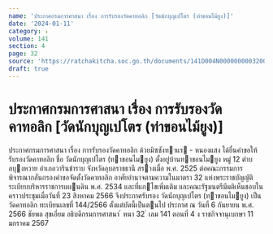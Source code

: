 ```yaml
---
name: 'ประกาศกรมการศาสนา เรื่อง การรับรองวัดคาทอลิก [วัดนักบุญเปโตร (ท่าขอนไม้ยูง)]'
date: '2024-01-11'
category: ง
volume: 141
section: 4
page: 32
source: 'https://ratchakitcha.soc.go.th/documents/141D004N0000000003200.pdf'
draft: true
---
```


# ประกาศกรมการศาสนา เรื่อง การรับรองวัดคาทอลิก [วัดนักบุญเปโตร (ท่าขอนไม้ยูง)]

ประกาศกรมการศาสนา เรื่อง การรับรองวัดคาทอลิก ด้วยมิซซังทาแร - หนองแสง ได้ยื่นคําขอให้รับรองวัดคาทอลิก ชื่อ วัดนักบุญเปโตร (ทาขอนไมยูง) ตั้งอยู่บ้านทาขอนไมยูง หมู่ 12 ตําบลบุงหวาย อําเภอวารินชําราบ จังหวัดอุบลราชธานี สรางเมื่อ พ.ศ. 2525 ต่อคณะกรรมการพิจารณากลั่นกรองคําขอจัดตั้งวัดคาทอลิก อาศัยอํานาจตามความในมาตรา 32 แห่งพระราชบัญญัติระเบียบบริหารราชการแผนดิน พ.ศ. 2534 และที่แกไขเพิ่มเติม และคณะรัฐมนตรีมีมติเห็นชอบในคราวประชุมเมื่อวันที่ 23 สิงหาคม 2566 จึงประกาศรับรอง วัดนักบุญเปโตร (ทาขอนไมยูง) เป็นวัดคาทอลิก ทะเบียนเลขที่ 144/2566 ตั้งแต่บัดนี้เป็นตนไป ประกาศ ณ วันที่ 6 กันยายน พ.ศ. 2566 ชัยพล สุขเอี่ยม อธิบดีกรมการศาสนา ้ หนา 32 ่ เลม 141 ตอนที่ 4 ง ราชกิจจานุเบกษา 11 มกราคม 2567
